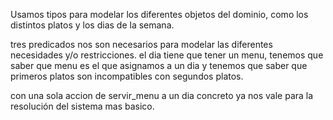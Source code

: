 Usamos tipos para modelar los diferentes objetos del dominio, como los distintos platos y los dias de la semana.

tres predicados nos son necesarios para modelar las diferentes necesidades y/o restricciones. el dia tiene que tener un menu, tenemos que saber que menu es el que asignamos a un dia y tenemos que saber que primeros platos son incompatibles con segundos platos.

con una sola accion de servir_menu a un dia concreto ya nos vale para la resolución del sistema mas basico.
